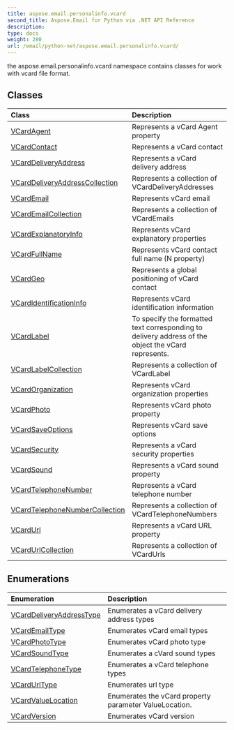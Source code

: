 ```yaml
---
title: aspose.email.personalinfo.vcard
second_title: Aspose.Email for Python via .NET API Reference
description: 
type: docs
weight: 280
url: /email/python-net/aspose.email.personalinfo.vcard/
---
```



the aspose.email.personalinfo.vcard namespace contains classes for work with vcard file format.

## Classes
| Class | Description |
| :- | :- |
|[VCardAgent](/email/python-net/aspose.email.personalinfo.vcard/vcardagent/)|Represents a vCard Agent property|
|[VCardContact](/email/python-net/aspose.email.personalinfo.vcard/vcardcontact/)|Represents a vCard contact|
|[VCardDeliveryAddress](/email/python-net/aspose.email.personalinfo.vcard/vcarddeliveryaddress/)|Represents a vCard delivery address|
|[VCardDeliveryAddressCollection](/email/python-net/aspose.email.personalinfo.vcard/vcarddeliveryaddresscollection/)|Represents a collection of VCardDeliveryAddresses|
|[VCardEmail](/email/python-net/aspose.email.personalinfo.vcard/vcardemail/)|Represents vCard email|
|[VCardEmailCollection](/email/python-net/aspose.email.personalinfo.vcard/vcardemailcollection/)|Represents a collection of VCardEmails|
|[VCardExplanatoryInfo](/email/python-net/aspose.email.personalinfo.vcard/vcardexplanatoryinfo/)|Represents vCard explanatory properties|
|[VCardFullName](/email/python-net/aspose.email.personalinfo.vcard/vcardfullname/)|Represents vCard contact full name (N property)|
|[VCardGeo](/email/python-net/aspose.email.personalinfo.vcard/vcardgeo/)|Represents a global positioning of vCard contact|
|[VCardIdentificationInfo](/email/python-net/aspose.email.personalinfo.vcard/vcardidentificationinfo/)|Represents vCard identification information|
|[VCardLabel](/email/python-net/aspose.email.personalinfo.vcard/vcardlabel/)|To specify the formatted text corresponding to delivery address of the object the vCard represents.|
|[VCardLabelCollection](/email/python-net/aspose.email.personalinfo.vcard/vcardlabelcollection/)|Represents a collection of VCardLabel|
|[VCardOrganization](/email/python-net/aspose.email.personalinfo.vcard/vcardorganization/)|Represents vCard organization properties|
|[VCardPhoto](/email/python-net/aspose.email.personalinfo.vcard/vcardphoto/)|Represents vCard photo property|
|[VCardSaveOptions](/email/python-net/aspose.email.personalinfo.vcard/vcardsaveoptions/)|Represents vCard save options|
|[VCardSecurity](/email/python-net/aspose.email.personalinfo.vcard/vcardsecurity/)|Represents a vCard security properties|
|[VCardSound](/email/python-net/aspose.email.personalinfo.vcard/vcardsound/)|Represents a vCard sound property|
|[VCardTelephoneNumber](/email/python-net/aspose.email.personalinfo.vcard/vcardtelephonenumber/)|Represents a vCard telephone number|
|[VCardTelephoneNumberCollection](/email/python-net/aspose.email.personalinfo.vcard/vcardtelephonenumbercollection/)|Represents a collection of VCardTelephoneNumbers|
|[VCardUrl](/email/python-net/aspose.email.personalinfo.vcard/vcardurl/)|Represents a vCard URL property|
|[VCardUrlCollection](/email/python-net/aspose.email.personalinfo.vcard/vcardurlcollection/)|Represents a collection of VCardUrls|
## Enumerations
| Enumeration | Description |
| :- | :- |
|[VCardDeliveryAddressType](/email/python-net/aspose.email.personalinfo.vcard/vcarddeliveryaddresstype/)|Enumerates a vCard delivery address types|
|[VCardEmailType](/email/python-net/aspose.email.personalinfo.vcard/vcardemailtype/)|Enumerates vCard email types|
|[VCardPhotoType](/email/python-net/aspose.email.personalinfo.vcard/vcardphototype/)|Enumerates vCard photo type|
|[VCardSoundType](/email/python-net/aspose.email.personalinfo.vcard/vcardsoundtype/)|Enumerates a cVard sound types|
|[VCardTelephoneType](/email/python-net/aspose.email.personalinfo.vcard/vcardtelephonetype/)|Enumerates a vCard telephone types|
|[VCardUrlType](/email/python-net/aspose.email.personalinfo.vcard/vcardurltype/)|Enumerates url type|
|[VCardValueLocation](/email/python-net/aspose.email.personalinfo.vcard/vcardvaluelocation/)|Enumerates the vCard property parameter ValueLocation.|
|[VCardVersion](/email/python-net/aspose.email.personalinfo.vcard/vcardversion/)|Enumerates vCard version|
